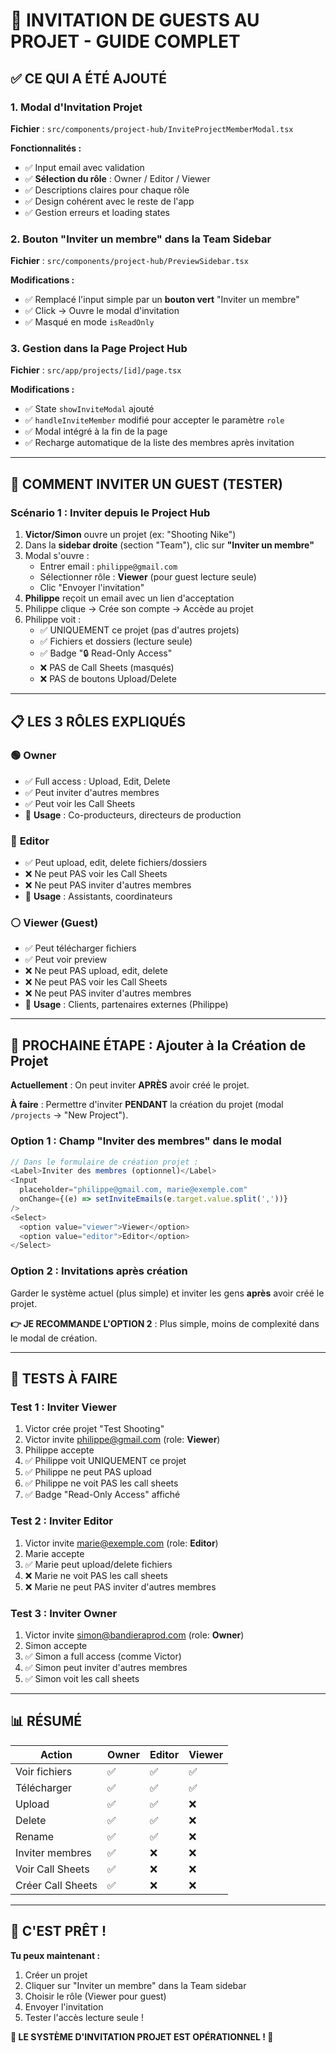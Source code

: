 # 🎉 INVITATION DE GUESTS AU PROJET - GUIDE COMPLET

## ✅ CE QUI A ÉTÉ AJOUTÉ

### **1. Modal d'Invitation Projet**
**Fichier** : `src/components/project-hub/InviteProjectMemberModal.tsx`

**Fonctionnalités :**
- ✅ Input email avec validation
- ✅ **Sélection du rôle** : Owner / Editor / Viewer
- ✅ Descriptions claires pour chaque rôle
- ✅ Design cohérent avec le reste de l'app
- ✅ Gestion erreurs et loading states

### **2. Bouton "Inviter un membre" dans la Team Sidebar**
**Fichier** : `src/components/project-hub/PreviewSidebar.tsx`

**Modifications :**
- ✅ Remplacé l'input simple par un **bouton vert** "Inviter un membre"
- ✅ Click → Ouvre le modal d'invitation
- ✅ Masqué en mode `isReadOnly`

### **3. Gestion dans la Page Project Hub**
**Fichier** : `src/app/projects/[id]/page.tsx`

**Modifications :**
- ✅ State `showInviteModal` ajouté
- ✅ `handleInviteMember` modifié pour accepter le paramètre `role`
- ✅ Modal intégré à la fin de la page
- ✅ Recharge automatique de la liste des membres après invitation

---

## 🎯 COMMENT INVITER UN GUEST (TESTER)

### **Scénario 1 : Inviter depuis le Project Hub**

1. **Victor/Simon** ouvre un projet (ex: "Shooting Nike")
2. Dans la **sidebar droite** (section "Team"), clic sur **"Inviter un membre"**
3. Modal s'ouvre :
   - Entrer email : `philippe@gmail.com`
   - Sélectionner rôle : **Viewer** (pour guest lecture seule)
   - Clic "Envoyer l'invitation"
4. **Philippe** reçoit un email avec un lien d'acceptation
5. Philippe clique → Crée son compte → Accède au projet
6. Philippe voit :
   - ✅ UNIQUEMENT ce projet (pas d'autres projets)
   - ✅ Fichiers et dossiers (lecture seule)
   - ✅ Badge "🔒 Read-Only Access"
   - ❌ PAS de Call Sheets (masqués)
   - ❌ PAS de boutons Upload/Delete

---

## 📋 LES 3 RÔLES EXPLIQUÉS

### 🟢 **Owner**
- ✅ Full access : Upload, Edit, Delete
- ✅ Peut inviter d'autres membres
- ✅ Peut voir les Call Sheets
- 🎯 **Usage** : Co-producteurs, directeurs de production

### 🔵 **Editor**
- ✅ Peut upload, edit, delete fichiers/dossiers
- ❌ Ne peut PAS voir les Call Sheets
- ❌ Ne peut PAS inviter d'autres membres
- 🎯 **Usage** : Assistants, coordinateurs

### ⚪ **Viewer** (Guest)
- ✅ Peut télécharger fichiers
- ✅ Peut voir preview
- ❌ Ne peut PAS upload, edit, delete
- ❌ Ne peut PAS voir les Call Sheets
- ❌ Ne peut PAS inviter d'autres membres
- 🎯 **Usage** : Clients, partenaires externes (Philippe)

---

## 🔧 PROCHAINE ÉTAPE : Ajouter à la Création de Projet

**Actuellement** : On peut inviter **APRÈS** avoir créé le projet.

**À faire** : Permettre d'inviter **PENDANT** la création du projet (modal `/projects` → "New Project").

### **Option 1 : Champ "Inviter des membres" dans le modal**
```typescript
// Dans le formulaire de création projet :
<Label>Inviter des membres (optionnel)</Label>
<Input
  placeholder="philippe@gmail.com, marie@exemple.com"
  onChange={(e) => setInviteEmails(e.target.value.split(','))}
/>
<Select>
  <option value="viewer">Viewer</option>
  <option value="editor">Editor</option>
</Select>
```

### **Option 2 : Invitations après création**
Garder le système actuel (plus simple) et inviter les gens **après** avoir créé le projet.

**👉 JE RECOMMANDE L'OPTION 2** : Plus simple, moins de complexité dans le modal de création.

---

## 🧪 TESTS À FAIRE

### **Test 1 : Inviter Viewer**
1. Victor crée projet "Test Shooting"
2. Victor invite philippe@gmail.com (role: **Viewer**)
3. Philippe accepte
4. ✅ Philippe voit UNIQUEMENT ce projet
5. ✅ Philippe ne peut PAS upload
6. ✅ Philippe ne voit PAS les call sheets
7. ✅ Badge "Read-Only Access" affiché

### **Test 2 : Inviter Editor**
1. Victor invite marie@exemple.com (role: **Editor**)
2. Marie accepte
3. ✅ Marie peut upload/delete fichiers
4. ❌ Marie ne voit PAS les call sheets
5. ❌ Marie ne peut PAS inviter d'autres membres

### **Test 3 : Inviter Owner**
1. Victor invite simon@bandieraprod.com (role: **Owner**)
2. Simon accepte
3. ✅ Simon a full access (comme Victor)
4. ✅ Simon peut inviter d'autres membres
5. ✅ Simon voit les call sheets

---

## 📊 RÉSUMÉ

| Action | Owner | Editor | Viewer |
|--------|-------|--------|--------|
| Voir fichiers | ✅ | ✅ | ✅ |
| Télécharger | ✅ | ✅ | ✅ |
| Upload | ✅ | ✅ | ❌ |
| Delete | ✅ | ✅ | ❌ |
| Rename | ✅ | ✅ | ❌ |
| Inviter membres | ✅ | ❌ | ❌ |
| Voir Call Sheets | ✅ | ❌ | ❌ |
| Créer Call Sheets | ✅ | ❌ | ❌ |

---

## 🚀 C'EST PRÊT !

**Tu peux maintenant :**
1. Créer un projet
2. Cliquer sur "Inviter un membre" dans la Team sidebar
3. Choisir le rôle (Viewer pour guest)
4. Envoyer l'invitation
5. Tester l'accès lecture seule !

**🎉 LE SYSTÈME D'INVITATION PROJET EST OPÉRATIONNEL ! 🎉**

